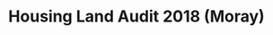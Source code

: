 ---
schema: default
title: Housing Land Audit 2018 (Moray)
organization: Moray Council
notes: Housing Land Audit 2018 sites for housing with a capacity for 4 or more homes. The audit provides details of Moray's housing land supply as at January 2018. The audit has been produced using the guidance set out in Scottish Planning Policy, Planning Advice Note 2/2010 and Homes for Scotland Advice Note on Housing Land Audits. The audit meets the requirements of Scottish Planning Policy 2014. Further information can be found at Development Monitoring.
resources:

  - name: Housing Land Audit 2018 (Moray) FEATURE LAYER
  - url: 
  - format: FEATURE LAYER

license: 
category:

  - Planning

  - INSPIRE

  - boundaries


  - 

maintainer: Tim Wisniewski
maintainer_email: tim@timwis.com
---